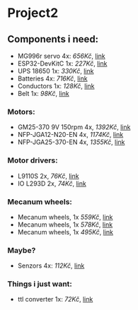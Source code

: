 # Project2
## Components  i need:
- MG996r servo 4x: *656Kč*, [link](https://www.laskakit.cz/servo-mg996-s-kovovymi-prevody-180---extra-silne)
- ESP32-DevKitC 1x: *227Kč*, [link](https://dratek.cz/arduino/51547-esp32-devkitc-development-board-38pin.html)
- UPS 18650 1x: *330Kč*, [link](https://www.tipa.eu/cz/nabijecka-baterii-powerbanka-modul-v8-pro-esp32esp8266-pro-4x-li-ion-18650)
- Batteries 4x: *716Kč*, [link](https://dratek.cz/arduino/48194-li-ion-akumulator-18650-westinghouse-2600mah.html)
- Conductors 1x: *128Kč*, [link](https://www.laskakit.cz/propojovaci-vodice-10cm-24awg-300-kusu)
- Belt 1x: *98Kč*, [link](https://www.laskakit.cz/remen-gt2-2m-se-skelnym-vlaknem-6mm/)

### Motors:
- GM25-370 9V 150rpm 4x, *1392Kč*, [link](https://www.laskakit.cz/motor-gm25-370-9v-150rpm-s-prevodovkou-a-enkoderem-/)
- NFP-JGA12-N20-EN 4x, *1174Kč*, [link](https://microdcmotors.com/product/micro-dc-gear-motor-reduction-motor-gearbox-model-nfp-gm12-n20-00301-10d)
- NFP-JGA25-370-EN 4x, *1355Kč*, [link](https://microdcmotors.com/product/12v-24v-dc-single-shaft-gear-motor-with-encoder-model-nfp-jga25-370-en)

### Motor drivers:
- L9110S 2x, *76Kč*, [link](https://www.laskakit.cz/h-mustek-radic-l9110s/)
- IO L293D 2x, *74Kč*, [link](https://dratek.cz/arduino/1128-io-l293d-pro-rizeni-motoru.html)

### Mecanum wheels:
- Mecanum wheels, 1x *559Kč*, [link](https://www.laskakit.cz/sada-4ks-mecanum-omni-wheel-kol-60mm-s-motory/)
- Mecanum wheels, 1x *578Kč*, [link](https://www.laskakit.cz/sada-4ks-mecanum-omni-kol-60mm/)
- Mecanum wheels, 1x *495Kč*, [link](https://botland.cz/omni-wheels/19386-sada-kol-mecanum-48-mm-4-kusy-cerna-zluta-s-valecky-dfrobot-fit0662-1-5904422346539.html)

### Maybe?
- Senzors 4x: *112Kč*, [link](https://www.laskakit.cz/arduino-infracerveny-senzor-sledovani-cary)

### Things i just want:
- ttl converter 1x: *72Kč*, [link](https://dratek.cz/arduino/1158-eses-cp2102-usb-ttl-prevodnik.html)
<!--
---
- Total: *≈3646Kč* + Transport 
-->